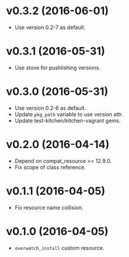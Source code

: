 # v0.3.2 (2016-06-01)
* Use version 0.2-7 as default.

# v0.3.1 (2016-05-31)
* Use stove for pushlishing versions.

# v0.3.0 (2016-05-31)
* Use version 0.2-6 as default.
* Update `pkg_path` variable to use version attr.
* Update test-kitchen/kitchen-vagrant gems.

# v0.2.0 (2016-04-14)
* Depend on compat_resource >= 12.9.0.
* Fix scope of class reference.

# v0.1.1 (2016-04-05)
* Fix resource name collision.

# v0.1.0 (2016-04-05)
* `overwatch_install` custom resource.
